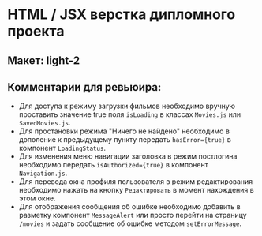 # HTML / JSX верстка дипломного проекта

## Макет: light-2

## Комментарии для ревьюира:
- Для доступа к режиму загрузки фильмов необходимо вручную проставить значение true поля `isLoading` в классах `Movies.js` или `SavedMovies.js`.
- Для простановки режима "Ничего не найдено" необходимо в дополение к предыдущему пункту передать  `hasError={true}` в компонент `LoadingStatus`.
- Для изменения меню навигации заголовка в режим постлогина необходимо передать `isAuthorized={true}` в компонент `Navigation.js`.
- Для перевода окна профиля пользователя в режим редактирования необходимо нажать на кнопку `Редактировать` в момент нахождения в этом окне.
- Для отображения сообщения об ошибке необходимо добавить в разметку компонент `MessageAlert` или просто перейти на страницу `/movies` и задать сообщение об ошибке методом `setErrorMessage`.

